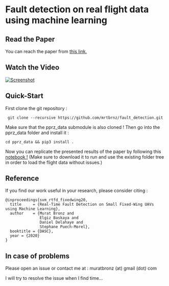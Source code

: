 # Fault detection on real flight data using machine learning 

<!-- 
Requires the "pprz_data" class to read and extract the paparazzi log files
Get it from the below reprository: 
git clone https://github.com/mrtbrnz/pprz_data 
pip3 install .
 -->

## Read the Paper
You can reach the paper from [this link.](https://hal.archives-ouvertes.fr/hal-03018053)


## Watch the Video
[![Screenshot](https://img.youtube.com/vi/hmDJsCBVJxY/0.jpg)](https://youtu.be/hmDJsCBVJxY)

## Quick-Start
First clone the git repository :

``` git clone --recursive https://github.com/mrtbrnz/fault_detection.git```

Make sure that the pprz_data submodule is also cloned !
Then go into the pprz_data folder and install it :

``` cd pprz_data && pip3 install . ```

Now you can replicate the presented results of the paper by following this [notebook !](https://github.com/mrtbrnz/fault_detection/blob/master/SVM/SVM_implementation_as_in_paper.ipynb) (Make sure to download it to run and use the existing folder tree in order to load the flight data without issues.)


## Reference
If you find our work useful in your research, please consider citing :
```
@inproceedings{svm_rtfd_fixedwing20,
  title     = {Real-Time Fault Detection on Small Fixed-Wing UAVs using Machine Learning},
  author    = {Murat Bronz and
               Elgiz Baskaya and
               Daniel Delahaye and 
               Stephane Puech-Morel},
  booktitle = {DASC},
  year = {2020}
}
```

## In case of problems
Please open an issue or contact me at : muratbronz (at) gmail (dot) com

I will try to resolve the issue when I find time...

